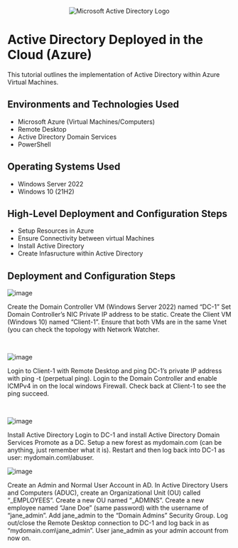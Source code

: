 <p align="center">
<img src="https://i.imgur.com/pU5A58S.png" alt="Microsoft Active Directory Logo"/>
</p>

<h1>Active Directory Deployed in the Cloud (Azure)</h1>
This tutorial outlines the implementation of Active Directory within Azure Virtual Machines.<br />




<h2>Environments and Technologies Used</h2>

- Microsoft Azure (Virtual Machines/Computers)
- Remote Desktop
- Active Directory Domain Services
- PowerShell

<h2>Operating Systems Used </h2>

- Windows Server 2022
- Windows 10 (21H2)

<h2>High-Level Deployment and Configuration Steps</h2>

- Setup Resources in Azure
- Ensure Connectivity between virtual Machines
- Install Active Directory
- Create Infasructure within Active Directory

<h2>Deployment and Configuration Steps</h2>


![image](https://github.com/Rizzledizzle4/configure-ad/assets/135624545/1df0ee58-eca5-4f15-97c6-7fb1d62a7b24)

Create the Domain Controller VM (Windows Server 2022) named “DC-1”
Set Domain Controller’s NIC Private IP address to be static.
Create the Client VM (Windows 10) named “Client-1”. 
Ensure that both VMs are in the same Vnet (you can check the topology with Network Watcher.

</p>
<br />

![image](https://github.com/Rizzledizzle4/configure-ad/assets/135624545/1d95f4df-0e0b-4b94-87c9-cce70ba4ab31)



Login to Client-1 with Remote Desktop and ping DC-1’s private IP address with ping -t <ip address> (perpetual ping).
Login to the Domain Controller and enable ICMPv4 in on the local windows Firewall.
Check back at Client-1 to see the ping succeed.


</p>
<br />

![image](https://github.com/Rizzledizzle4/configure-ad/assets/135624545/db2c03e2-e090-436d-9ee5-2127ebca2ba6)



Install Active Directory
Login to DC-1 and install Active Directory Domain Services
Promote as a DC. Setup a new forest as mydomain.com (can be anything, just remember what it is).
Restart and then log back into DC-1 as user: mydomain.com\labuser.

![image](https://github.com/Rizzledizzle4/configure-ad/assets/135624545/c6c8b941-a55a-402b-9492-48b7194b7d2c)


Create an Admin and Normal User Account in AD.
In Active Directory Users and Computers (ADUC), create an Organizational Unit (OU) called “_EMPLOYEES”.
Create a new OU named “_ADMINS”.
Create a new employee named “Jane Doe” (same password) with the username of “jane_admin”.
Add jane_admin to the “Domain Admins” Security Group.
Log out/close the Remote Desktop connection to DC-1 and log back in as “mydomain.com\jane_admin”.
User jane_admin as your admin account from now on.
